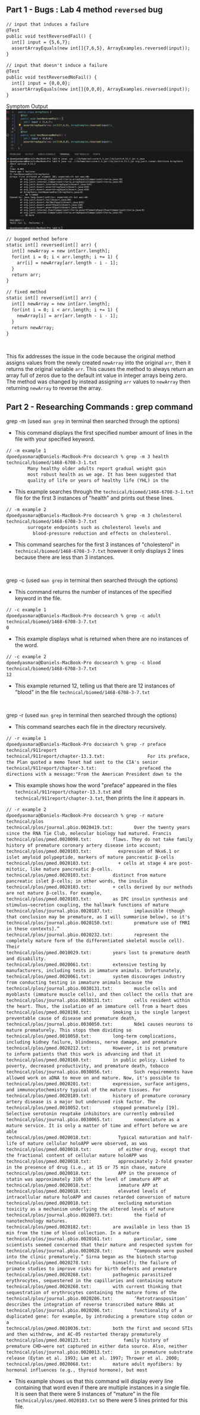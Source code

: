 Part 1 - Bugs : Lab 4 method `reversed` bug
---
```
// input that induces a failure
@Test 
public void testReversedFail() {
  int[] input = {5,6,7};
  assertArrayEquals(new int[]{7,6,5}, ArrayExamples.reversed(input));
}
```
```
// input that doesn't induce a failure
@Test
public void testReversedNoFail() {
  int[] input = {0,0,0};
  assertArrayEquals(new int[]{0,0,0}, ArrayExamples.reversed(input));
}
```
Symptom Output
![Image](LabReport3-symptom.jpg) <br>
```
// bugged method before
static int[] reversed(int[] arr) {
  int[] newArray = new int[arr.length];
  for(int i = 0; i < arr.length; i += 1) {
    arr[i] = newArray[arr.length - i - 1];
  }
  return arr;
}
```
```
// fixed method
static int[] reversed(int[] arr) {
  int[] newArray = new int[arr.length];
  for(int i = 0; i < arr.length; i += 1) {
    newArray[i] = arr[arr.length - i - 1];
  }
  return newArray;
}
```
<br>

This fix addresses the issue in the code because the original method assigns values from the newly created `newArray` into the original `arr`, then it returns the original variable `arr`. This causes the method to always return an array full of zeros due to the default int value in integer arrays being zero. The method was changed by instead assigning `arr` values to `newArray` then returning `newArray` to reverse the array.

Part 2 - Researching Commands : grep command
---
grep -m (used `man grep` in terminal then searched through the options) <be>
- This command displays the first specified number amount of lines in the file with your specified keyword.
```
// -m example 1
dpoedyasmara@Daniels-MacBook-Pro docsearch % grep -m 3 health technical/biomed/1468-6708-3-1.txt
        Many healthy older adults report gradual weight gain
        most robust health as we age. It has been suggested that
        quality of life or years of healthy life (YHL) in the
```
- This example searches through the `technical/biomed/1468-6708-3-1.txt` file for the first 3 instances of "health" and prints out these lines.
```
// -m example 2
dpoedyasmara@Daniels-MacBook-Pro docsearch % grep -m 3 cholesterol technical/biomed/1468-6708-3-7.txt
        surrogate endpoints such as cholesterol levels and
          blood-pressure reduction and effects on cholesterol.
```
- This command searches for the first 3 instances of "cholesterol" in `technical/biomed/1468-6708-3-7.txt` however it only displays 2 lines because there are less than 3 instances.
<br>

grep -c (used `man grep` in terminal then searched through the options) <br>
- This command returns the number of instances of the specified keyword in the file.
```
// -c example 1
dpoedyasmara@Daniels-MacBook-Pro docsearch % grep -c adult technical/biomed/1468-6708-3-7.txt 
0
```
- This example displays what is returned when there are no instances of the word. 
```
// -c example 2
dpoedyasmara@Daniels-MacBook-Pro docsearch % grep -c blood technical/biomed/1468-6708-3-7.txt
12
```
- This example returned 12, telling us that there are 12 instances of "blood" in the file `technical/biomed/1468-6708-3-7.txt`
<br>

grep -r (used `man grep` in terminal then searched through the options) <br>
- This command searches each file in the directory recursively.
```
// -r example 1
dpoedyasmara@Daniels-MacBook-Pro docsearch % grep -r preface technical/911report
technical/911report/chapter-13.3.txt:                For its preface, the Plan quoted a memo Tenet had sent to the CIA's senior
technical/911report/chapter-3.txt:                prefaced the directions with a message:"From the American President down to the
```
- This example shows how the word "preface" appeared in the files `technical/911report/chapter-13.3.txt` and `technical/911report/chapter-3.txt`, then prints the line it appears in.
```
// -r example 2
dpoedyasmara@Daniels-MacBook-Pro docsearch % grep -r mature technical/plos    
technical/plos/journal.pbio.0020419.txt:        Over the twenty years since the RNA Tie Club, molecular biology had matured. Francis
technical/plos/pmed.0020098.txt:        flaws. They do not take family history of premature coronary artery disease into account;
technical/plos/pmed.0020103.txt:          expression of Nkx6.1 or islet amyloid polypeptide, markers of mature pancreatic β-cells
technical/plos/pmed.0020103.txt:          + cells at stage 4 are post-mitotic, like mature pancreatic β-cells.
technical/plos/pmed.0020103.txt:        distinct from mature pancreatic islet β-cells; in other words, the insulin
technical/plos/pmed.0020103.txt:        + cells derived by our methods are not mature β-cells. For example,
technical/plos/pmed.0020103.txt:        as IPC insulin synthesis and stimulus–secretion coupling, the hallmark functions of mature
technical/plos/journal.pbio.0020187.txt:        implausible (though that conclusion may be premature, as I will summarise below), so it's
technical/plos/journal.pbio.0020150.txt:        premature use of fMRI in these contexts].”
technical/plos/journal.pbio.0020232.txt:        represent the completely mature form of the differentiated skeletal muscle cell). Their
technical/plos/pmed.0010029.txt:        years lost to premature death and disability.
technical/plos/pmed.0020061.txt:        extensive testing by manufacturers, including tests in immature animals. Unfortunately,
technical/plos/pmed.0020061.txt:        system discourages industry from conducting testing in immature animals because the
technical/plos/journal.pbio.0030131.txt:        muscle cells and myoblasts (immature muscle cells), and then collect the cells that are
technical/plos/journal.pbio.0030131.txt:        cells resident within the heart. Thus, the isolation of an immature cell from a heart does
technical/plos/pmed.0020198.txt:        Smoking is the single largest preventable cause of disease and premature death,
technical/plos/journal.pbio.0030050.txt:        Nde1 causes neurons to mature prematurely. This stops them dividing so
technical/plos/pmed.0010058.txt:        long-term complications, including kidney failure, blindness, nerve damage, and premature
technical/plos/pmed.0020212.txt:        However, it is not premature to inform patients that this work is advancing and that it
technical/plos/pmed.0020160.txt:        in public policy. Linked to poverty, decreased productivity, and premature death, tobacco
technical/plos/journal.pbio.0030056.txt:        Such requirements have allowed work on aDNA to move on and mature. Now, it's possible to
technical/plos/pmed.0020201.txt:        expression, surface antigens, and immunocytochemistry typical of the mature tissues. For
technical/plos/pmed.0020189.txt:        history of premature coronary artery disease is a major but underused risk factor. The
technical/plos/pmed.0010052.txt:        stopped prematurely [19]. Selective serotonin reuptake inhibitors are currently embroiled
technical/plos/journal.pbio.0030065.txt:        nomenclature as a mature service. It is only a matter of time and effort before we are able
technical/plos/pmed.0020018.txt:          Typical maturation and half-life of mature cellular holoAPP were observed, as was
technical/plos/pmed.0020018.txt:          of either drug, except that the fractional content of cellular mature holoAPP was
technical/plos/pmed.0020018.txt:          approximately 2-fold greater in the presence of drug (i.e., at 15 or 75 min chase, mature
technical/plos/pmed.0020018.txt:          APP in the presence of statin was approximately 310% of the level of immature APP at 
technical/plos/pmed.0020018.txt:          immature APP at 
technical/plos/pmed.0020018.txt:          elevated levels of intracellular mature holoAPP and causes retarded conversion of mature
technical/plos/pmed.0020018.txt:          excluding maturation toxicity as a mechanism underlying the altered levels of mature
technical/plos/journal.pbio.0020073.txt:        the field of nanotechnology matures.
technical/plos/pmed.0020182.txt:        are available in less than 15 min from the time of blood collection. In a mature
technical/plos/journal.pbio.0020161.txt:        particular, some scientists seemed concerned that their mature and respected system for
technical/plos/journal.pbio.0020028.txt:        “Compounds were pushed into the clinic prematurely.” Sirna began as the biotech startup
technical/plos/pmed.0020278.txt:        himself); the failure of primate studies to improve risks for birth defects and premature
technical/plos/pmed.0020268.txt:        pathogenic parasitized erythrocytes, sequestered in the capillaries and containing mature
technical/plos/pmed.0020268.txt:        with current thinking that sequestration of erythrocytes containing the mature forms of the
technical/plos/journal.pbio.0020206.txt:        ‘Retrotransposition’ describes the integration of reverse transcribed mature RNAs at
technical/plos/journal.pbio.0020206.txt:        functionality of a duplicated gene: for example, by introducing a premature stop codon or a
technical/plos/pmed.0010036.txt:        both the first and second STIs and then withdrew, and AC-05 restarted therapy prematurely
technical/plos/pmed.0020123.txt:            family history of premature CHD—were not captured in either data source. Also, neither
technical/plos/journal.pbio.0020013.txt:        in premature substrate release (Eytan et al. 1993; Lam et al. 1997; Thrower et al. 2000;
technical/plos/pmed.0020068.txt:        mature adult myofibers: by hormonal influences (e.g., thyroid hormone), but most
```
- This example shows us that this command will display every line containing that word even if there are multiple instances in a single file. It is seen that there were 5 instances of "mature" in the file `technical/plos/pmed.0020103.txt` so there were 5 lines printed for this file.
